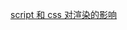 [script 和 css 对渲染的影响](../../blogs/30.CSS%E4%B8%8EJS%E5%AF%B9DOM%E7%9A%84%E9%98%BB%E5%A1%9E%E8%A1%8C%E4%B8%BA.md)
